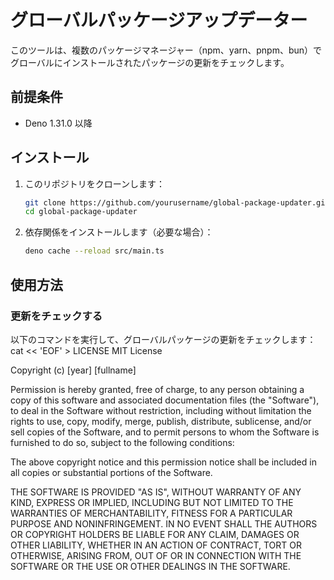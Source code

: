 # グローバルパッケージアップデーター

このツールは、複数のパッケージマネージャー（npm、yarn、pnpm、bun）でグローバルにインストールされたパッケージの更新をチェックします。

## 前提条件

- Deno 1.31.0 以降

## インストール

1. このリポジトリをクローンします：
   ```bash
   git clone https://github.com/yourusername/global-package-updater.git
   cd global-package-updater
   ```

2. 依存関係をインストールします（必要な場合）：
   ```bash
   deno cache --reload src/main.ts
   ```

## 使用方法

### 更新をチェックする

以下のコマンドを実行して、グローバルパッケージの更新をチェックします：cat << 'EOF' > LICENSE
MIT License

Copyright (c) [year] [fullname]

Permission is hereby granted, free of charge, to any person obtaining a copy
of this software and associated documentation files (the "Software"), to deal
in the Software without restriction, including without limitation the rights
to use, copy, modify, merge, publish, distribute, sublicense, and/or sell
copies of the Software, and to permit persons to whom the Software is
furnished to do so, subject to the following conditions:

The above copyright notice and this permission notice shall be included in all
copies or substantial portions of the Software.

THE SOFTWARE IS PROVIDED "AS IS", WITHOUT WARRANTY OF ANY KIND, EXPRESS OR
IMPLIED, INCLUDING BUT NOT LIMITED TO THE WARRANTIES OF MERCHANTABILITY,
FITNESS FOR A PARTICULAR PURPOSE AND NONINFRINGEMENT. IN NO EVENT SHALL THE
AUTHORS OR COPYRIGHT HOLDERS BE LIABLE FOR ANY CLAIM, DAMAGES OR OTHER
LIABILITY, WHETHER IN AN ACTION OF CONTRACT, TORT OR OTHERWISE, ARISING FROM,
OUT OF OR IN CONNECTION WITH THE SOFTWARE OR THE USE OR OTHER DEALINGS IN THE
SOFTWARE.
